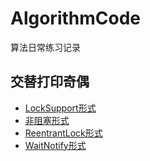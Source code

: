 # AlgorithmCode
算法日常练习记录
## 交替打印奇偶
- [LockSupport形式](https://github.com/lsbnbdz/AlgorithmCode/blob/main/src/OddEvenNumberPrintLockSupport.java)
- [非阻塞形式](https://github.com/lsbnbdz/AlgorithmCode/blob/main/src/OddEvenNumberPrintNIO.java)
- [ReentrantLock形式](https://github.com/lsbnbdz/AlgorithmCode/blob/main/src/OddEvenNumberPrintReentrantLock.java)
- [WaitNotify形式](https://github.com/lsbnbdz/AlgorithmCode/blob/main/src/OddEvenNumberPrintWaitNotify.java)
